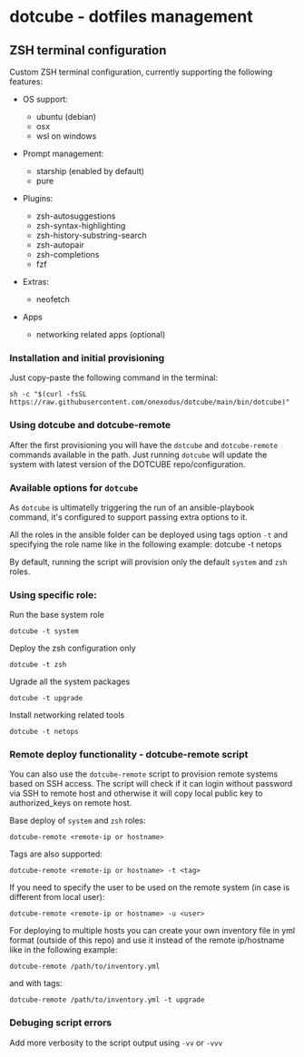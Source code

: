 # dotcube - dotfiles management
## ZSH terminal configuration

Custom ZSH terminal configuration, currently supporting the following features:

- OS support:
  - ubuntu (debian)
  - osx
  - wsl on windows

- Prompt management:
  - starship (enabled by default)
  - pure

- Plugins:
  - zsh-autosuggestions
  - zsh-syntax-highlighting
  - zsh-history-substring-search
  - zsh-autopair
  - zsh-completions
  - fzf

- Extras:
  - neofetch

- Apps
  - networking related apps (optional)



### Installation and initial provisioning
Just copy-paste the following command in the terminal:

    sh -c "$(curl -fsSL https://raw.githubusercontent.com/onexodus/dotcube/main/bin/dotcube)"



### Using dotcube and dotcube-remote
After the first provisioning you will have the `dotcube` and `dotcube-remote` commands available in the path.
Just running `dotcube` will update the system with latest version of the DOTCUBE repo/configuration.



### Available options for `dotcube`
As `dotcube` is ultimatelly triggering the run of an ansible-playbook command, it's configured to support passing extra options to it.

All the roles in the ansible folder can be deployed using tags option `-t` and specifying the role name like in the following example:
    dotcube -t netops

By default, running the script will provision only the default `system` and `zsh` roles.



### Using specific role:
Run the base system role

    dotcube -t system

Deploy the zsh configuration only

    dotcube -t zsh

Ugrade all the system packages

    dotcube -t upgrade

Install networking related tools

    dotcube -t netops



### Remote deploy functionality - dotcube-remote script
You can also use the `dotcube-remote` script to provision remote systems based on SSH access.
The script will check if it can login without password via SSH to remote host and otherwise it will copy local public key to authorized_keys on remote host.

Base deploy of `system` and `zsh` roles:

    dotcube-remote <remote-ip or hostname>

Tags are also supported:

    dotcube-remote <remote-ip or hostname> -t <tag>

If you need to specify the user to be used on the remote system (in case is different from local user):

    dotcube-remote <remote-ip or hostname> -u <user>

For deploying to multiple hosts you can create your own inventory file in yml format (outside of this repo) and use it instead of the remote ip/hostname like in the following example:

    dotcube-remote /path/to/inventory.yml

and with tags:

    dotcube-remote /path/to/inventory.yml -t upgrade



### Debuging script errors

Add more verbosity to the script output using `-vv` or `-vvv`
